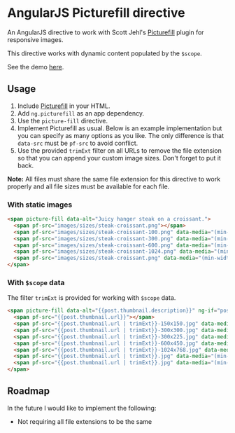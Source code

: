 # AngularJS Picturefill directive

An AngularJS directive to work with Scott Jehl's [Picturefill](https://github.com/scottjehl/picturefill) plugin for responsive images.

This directive works with dynamic content populated by the `$scope`.

See the demo [here](http://tinacious.github.io/angular-picturefill/).


## Usage

1. Include [Picturefill](https://github.com/scottjehl/picturefill) in your HTML.
2. Add `ng.picturefill` as an app dependency.
3. Use the `picture-fill` directive.
4. Implement Picturefill as usual. Below is an example implementation but you can specify as many options as you like. The only difference is that `data-src` must be `pf-src` to avoid conflict.
5. Use the provided `trimExt` filter on all URLs to remove the file extension so that you can append your custom image sizes. Don't forget to put it back. 

**Note:** All files must share the same file extension for this directive to work properly and all file sizes must be available for each file.

### With static images

```html
<span picture-fill data-alt="Juicy hanger steak on a croissant.">
  <span pf-src="images/sizes/steak-croissant.png"></span>
  <span pf-src="images/sizes/steak-croissant-100.png" data-media="(min-width: 1px)"></span>
  <span pf-src="images/sizes/steak-croissant-300.png" data-media="(min-width: 400px)"></span>
  <span pf-src="images/sizes/steak-croissant-600.png" data-media="(min-width: 645px)"></span>
  <span pf-src="images/sizes/steak-croissant-1024.png" data-media="(min-width: 960px)"></span>
  <span pf-src="images/sizes/steak-croissant.png" data-media="(min-width: 1200px)"></span>
</span>
```

### With `$scope` data

The filter `trimExt` is provided for working with `$scope` data.

```html
<span picture-fill data-alt="{{post.thumbnail.description}}" ng-if="post.thumbnail">
  <span pf-src="{{post.thumbnail.url}}"></span>
  <span pf-src="{{post.thumbnail.url | trimExt}}-150x150.jpg" data-media="(min-width: 1px)"></span>
  <span pf-src="{{post.thumbnail.url | trimExt}}-300x300.jpg" data-media="(min-width: 1px) and (-webkit-min-device-pixel-ratio: 1.5),(min-resolution: 144dpi),(min-resolution: 1.5dppx)"></span>
  <span pf-src="{{post.thumbnail.url | trimExt}}-300x225.jpg" data-media="(min-width: 320px)"></span>
  <span pf-src="{{post.thumbnail.url | trimExt}}-600x450.jpg" data-media="(min-width: 320px) and (-webkit-min-device-pixel-ratio: 1.5),(min-resolution: 144dpi),(min-resolution: 1.5dppx)"></span>
  <span pf-src="{{post.thumbnail.url | trimExt}}-1024x768.jpg" data-media="(min-width: 645px)"></span>
  <span pf-src="{{post.thumbnail.url | trimExt}}.jpg" data-media="(min-width: 645px) and (-webkit-min-device-pixel-ratio: 1.5),(min-resolution: 144dpi),(min-resolution: 1.5dppx)"></span>
  <span pf-src="{{post.thumbnail.url | trimExt}}.jpg" data-media="(min-width: 2068px)"></span>
</span>
```

## Roadmap

In the future I would like to implement the following:

- Not requiring all file extensions to be the same